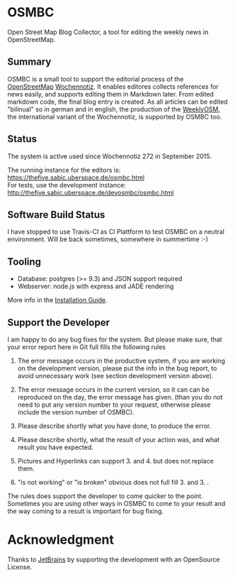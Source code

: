 # OSMBC

Open Street Map Blog Collector, a tool for editing the weekly news in OpenStreetMap.


## Summary

OSMBC is a small tool to support the editorial process of the [OpenStreetMap]&nbsp;[Wochennotiz]. It enables editores collects references for news easily, and supports editing them in Markdown later. From edited markdown code, the final blog entry is created. As all articles can be edited "bilinual" so in german and in english, the production of the [WeeklyOSM], the international variant of the Wochennotiz, is supported by OSMBC too.


[OpenStreetMap]: http://www.openstreetmap.org
[Wochennotiz]: http://blog.openstreetmap.de
[WeeklyOSM]: http://www.weeklyosm.eu/


## Status 

The system is active used since Wochennotiz 272 in September 2015. 

The running instance for the editors is: https://thefive.sabic.uberspace.de/osmbc.html  
For tests, use the development instance: http://thefive.sabic.uberspace.de/devosmbc/osmbc.html


## Software Build Status

I have stopped to use Travis-CI as CI Plattform to test OSMBC on a neutral environment. Will be back sometimes, somewhere in summertime :-)

## Tooling

* Database: postgres (>= 9.3) and JSON support required
* Webserver: node.js with express and JADE rendering

More info in the [Installation Guide](Install_Guide.md).


## Support the Developer

I am happy to do any bug fixes for the system. But please make sure, that your error report here in Git full fills the following rules

1. The error message occurs in the productive system, if you are working on the development version, please put the info in the bug report, to avoid unnecessary work (see section development version above).

2. The error message occurs in the current version, so it can can be reproduced on the day, the error message has given. (than you do not need to put any version number to your request, otherwise please include the version number of OSMBC).

3. Please describe shortly what you have done, to produce the error.

4. Please describe shortly, what the result of your action was, and what result you have expected.

5. Pictures and Hyperlinks can support 3. and 4. but does not replace them.

6. "is not working" or "is broken" obvious does not full fill 3. and 3. .

The rules does support the developer to come quicker to the point. Sometimes you are using other ways in OSMBC to come to your result and the way coming to a result is important for bug fixing.

# Acknowledgment

Thanks to [JetBrains](https://www.jetbrains.com) by supporting the development with an OpenSource License.

